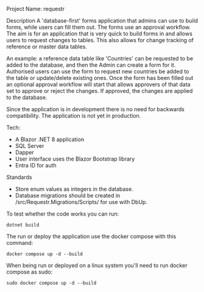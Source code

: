 Project Name: requestr


Description
A 'database-first' forms application that admins can use to build forms, while users can fill them out. The forms use an approval workflow. The aim is for an application that is very quick to build forms in and allows users to request changes to tables. This also allows for change tracking of reference or master data tables.

An example: a reference data table like 'Countries' can be requested to be added to the database, and then the Admin can create a form for it. Authorised users can use the form to request new countries be added to the table or update/delete existing ones. Once the form has been filled out an optional approval workflow will start that allows approvers of that data set to approve or reject the changes. If approved, the changes are applied to the database.

Since the application is in development there is no need for backwards compatibility. The application is not yet in production.


Tech:
- A Blazor .NET 8 application
- SQL Server
- Dapper
- User interface uses the Blazor Bootstrap library
- Entra ID for auth


Standards
- Store enum values as integers in the database.
- Database migrations should be created in /src/Requestr.Migrations/Scripts/ for use with DbUp.

To test whether the code works you can run: 
```
dotnet build
```


The run or deploy the application use the docker compose with this command:
```
docker compose up -d --build
```

When being run or deployed on a linux system you'll need to run docker compose as sudo:
```
sudo docker compose up -d --build
```
